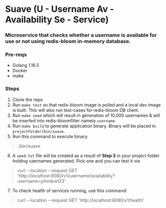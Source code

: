 # Suave (U - Username Av - Availability Se - Service)

### Microservice that checks whether a username is available for use or not using redis-bloom in-memory database.

### Pre-reqs

* Golang 1.16.5
* Docker
* make

### Steps

1. Clone the repo
2. Run `make test` so that redis-bloom image is pulled and a local dev image is built. This will also run test-cases for redis-bloom DB client.
3. Run `make seed` which will result in generation of 10,000 usernames & will be inserted into redis-bloomfilter namely `username`.
4. Run `make build` to generate application binary. Binary will be placed in `projectFolder/bin/suave`.
5. Run this command to execute binary.
> ./bin/suave
6. A `seed.txt` file will be created as a result of **Step 3** in your project folder holding usernames generated. Pick one and you can test it via
> curl --location --request GET 'http://localhost:8080/v1/username/availability?username=johndoe123'
7. To check health of services running, use this command:
> curl --location --request GET 'http://localhost:8080/v1/health'

